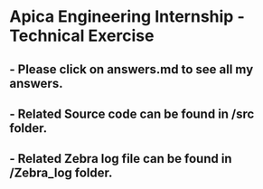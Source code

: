 # Apica Engineering Internship - Technical Exercise




## - Please click on answers.md to see all my answers.

## - Related Source code can be found in /src folder.

## - Related Zebra log file can be found in /Zebra_log folder.
